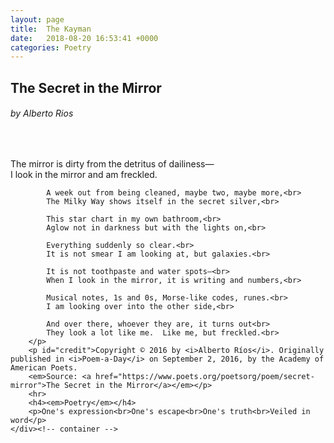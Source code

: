 ```yaml
---
layout: page
title:  The Kayman
date:   2018-08-20 16:53:41 +0000
categories: Poetry
---
```

<section id="page-content">
    <div class="container">
		<h2>The Secret in the Mirror</h2>
		<h6><i>by Alberto Rios</i></h6>
		<br>
		<p>
    		The mirror is dirty from the detritus of dailiness—<br>
            I look in the mirror and am freckled.<br>
            
            A week out from being cleaned, maybe two, maybe more,<br>
            The Milky Way shows itself in the secret silver,<br>
            
            This star chart in my own bathroom,<br>
            Aglow not in darkness but with the lights on,<br>
            
            Everything suddenly so clear.<br>
            It is not smear I am looking at, but galaxies.<br>
            
            It is not toothpaste and water spots—<br>
            When I look in the mirror, it is writing and numbers,<br>
            
            Musical notes, 1s and 0s, Morse-like codes, runes.<br>
            I am looking over into the other side,<br>
            
            And over there, whoever they are, it turns out<br>
            They look a lot like me.  Like me, but freckled.<br>	
		</p>
		<p id="credit">Copyright © 2016 by <i>Alberto Ríos</i>. Originally published in <i>Poem-a-Day</i> on September 2, 2016, by the Academy of American Poets.
		<em>Source: <a href="https://www.poets.org/poetsorg/poem/secret-mirror">The Secret in the Mirror</a></em></p>
		<hr>
		<h4><em>Poetry</em></h4>
		<p>One's expression<br>One's escape<br>One's truth<br>Veiled in word</p>
	</div><!-- container -->
</section><!-- page-container-->
